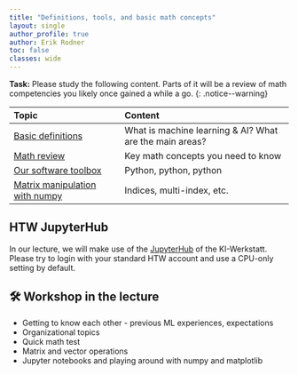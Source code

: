 ```yaml
---
title: "Definitions, tools, and basic math concepts"
layout: single
author_profile: true
author: Erik Rodner
toc: false
classes: wide
---
```


**Task:** Please study the following content. Parts of it will be a review of math
competencies you likely once gained a while a go.
{: .notice--warning} 


| Topic | Content | 
| :------------- |  :---------- |
| [Basic definitions](/modules/basic_definitions/basic_definitions.md) |  What is machine learning & AI? What are the main areas?  | 
| [Math review](/modules/math_essentials/math_essentials.md) |  Key math concepts you need to know | 
| [Our software toolbox](/modules/toolsetml/toolsetml.md) |  Python, python, python  | 
| [Matrix manipulation with numpy](/modules/numpy_essentials/numpy_essentials.md) |  Indices, multi-index, etc.  | 

## HTW JupyterHub

In our lecture, we will make use of the [JupyterHub](https://ki-k8s-1.f2.htw-berlin.de/jupyter/hub/login) of the KI-Werkstatt. Please try to login with your standard HTW account and use a CPU-only setting by default.

## 🛠 Workshop in the lecture

* Getting to know each other - previous ML experiences, expectations
* Organizational topics
* Quick math test
* Matrix and vector operations
* Jupyter notebooks and playing around with numpy and matplotlib


